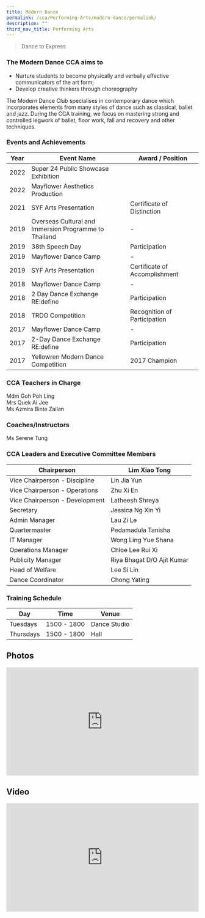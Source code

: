 ```yaml
---
title: Modern Dance
permalink: /cca/Performing-Arts/modern-dance/permalink/
description: ""
third_nav_title: Performing Arts
---
```

>Dance to Express

  

### The Modern Dance CCA aims to

*   Nurture students to become physically and verbally effective communicators of the art form;
*   Develop creative thinkers through choreography

The Modern Dance Club specialises in contemporary dance which incorporates elements from many styles of dance such as classical, ballet and jazz. During the CCA training, we focus on mastering strong and controlled legwork of ballet, floor work, fall and recovery and other techniques.

### Events and Achievements

| Year | Event Name | Award / Position |
| --- | --- | --- |
|2022|Super 24 Public Showcase Exhibition| |
|2022|Mayflower Aesthetics Production||
| 2021 | SYF Arts Presentation | Certificate of Distinction |
| 2019 | Overseas Cultural and Immersion Programme to Thailand | \- |
| 2019 | 38th&nbsp;Speech Day | Participation |
| 2019 | Mayflower Dance Camp | \-&nbsp; |
| 2019 | SYF Arts Presentation | Certificate of Accomplishment |
| 2018 | Mayflower Dance Camp | \- |
| 2018 | 2 Day Dance Exchange RE:define | Participation |
| 2018 | TRDO Competition | Recognition of Participation |
| 2017 | Mayflower Dance Camp | \- |
| 2017 | 2-Day Dance Exchange RE:define | Participation |
| 2017 | Yellowren Modern Dance Competition | 2017 Champion |

### CCA Teachers in Charge

Mdm Goh Poh Ling  <br>
Mrs Quek Ai Jee<br>
Ms Azmira Binte Zailan

### Coaches/Instructors

Ms Serene Tung

### CCA Leaders and Executive Committee Members

| Chairperson 	| Lim Xiao Tong 	|
|---	|---	|
| Vice Chairperson - Discipline 	| Lin Jia Yun 	|
| Vice Chairperson - Operations 	| Zhu Xi En 	|
| Vice Chairperson - Development 	| Latheesh Shreya|
| Secretary 	| Jessica Ng Xin Yi|
| Admin Manager 	| Lau Zi Le  	|
| Quartermaster 	| Pedamadula Tanisha|
| IT Manager 	| Wong Ling Yue Shana|
| Operations Manager 	| Chloe Lee Rui Xi 	|
| Publicity Manager 	| Riya Bhagat D/O Ajit Kumar |
| Head of Welfare 	| Lee Si Lin 	|
| Dance Coordinator 	| Chong Yating 	|

### Training Schedule

| Day | Time | Venue |
| --- | --- | --- |
| Tuesdays | 1500 - 1800 | Dance Studio |
| Thursdays | 1500 - 1800 | Hall |

Photos
------
<div style="position:relative;width:100%;padding-bottom: 56.25%;height: 0; overflow: hidden;"><iframe style="position: absolute; top: 0; left: 0; width: 100%; height: 100%;" frameborder="0" src="https://docs.google.com/presentation/d/e/2PACX-1vScuzQI5z8iiPwhrR51XUfBnuSGPPIZrCS3x1EzoGsby7_v9MiquzH-qoDN3K9_F0A_wbA0aPypk3Ol/embed?start=true&loop=true&delayms=3000"></iframe></div>

Video
-----

<div style="position:relative;width:100%;padding-bottom: 56.25%;height: 0; overflow: hidden;"><iframe style="position: absolute; top: 0; left: 0; width: 100%; height: 100%;" allow="accelerometer; autoplay; encrypted-media; clipboard-write; gyroscope; picture-in-picture" frameborder="0" title="Modern Dance 2021" src="https://www.youtube.com/embed/6dVqB4-_WdQ"></iframe></div>